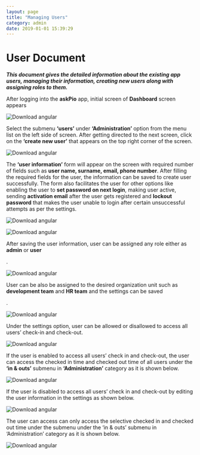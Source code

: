 ```yaml
---
layout: page
title: "Managing Users"
category: admin
date: 2019-01-01 15:39:29
---
```

<h1>User Document</h1>
<p><em><strong>This document gives the detailed information about the existing app users, managing their information, creating new users along with assigning roles to them.</strong></em></p>
<p>After logging into the <strong>askPio</strong> app, initial screen of <strong>Dashboard</strong> screen appears</p>
<p><img src="https://help.askpio.com/assets/images/user/user1-min.png" alt="Download angular" class="img-thumbnail" /></p>
<p>Select the submenu <strong>‘users’</strong> under <strong>‘Administration’</strong> option from the menu list on the left side of screen. After getting directed to the next screen, click on the <strong>‘create new user’</strong> that appears on the top right corner of the screen.</p>	
<p><img src="https://help.askpio.com/assets/images/user/user2-min.png" alt="Download angular" class="img-thumbnail" /></p>
<p>The <strong>‘user information’</strong> form will appear on the screen with required number of fields such as <strong>user name, surname, email, phone number</strong>. After filling the required fields for the user, the information can be saved to create user successfully. The form also facilitates the user for other options like enabling the user to <strong>set password on next login</strong>, making user active, sending <strong>activation email</strong> after the user gets registered and <strong>lockout password</strong> that makes the user unable to login after certain unsuccessful attempts as per the settings.</p>
<p><img src="https://help.askpio.com/assets/images/user/user3-min.png" alt="Download angular" class="img-thumbnail" /></p>
<p><img src="https://help.askpio.com/assets/images/user/user4-min.png" alt="Download angular" class="img-thumbnail" /></p>
<p>After saving the user information, user can be assigned any role either as <strong>admin</strong> or <strong>user</strong></p>.
<p><img src="https://help.askpio.com/assets/images/user/user5-min.png" alt="Download angular" class="img-thumbnail" /></p>
<p>User can be also be assigned to the desired organization unit such as <strong>development team</strong> and <strong>HR team</strong> and the settings can be saved</p>.
<p><img src="https://help.askpio.com/assets/images/user/user6-min.png" alt="Download angular" class="img-thumbnail" /></p>
<p>Under the settings option, user can be allowed or disallowed to access all users’ check-in and check-out.</p>
<p><img src="https://help.askpio.com/assets/images/user/user7-min.png" alt="Download angular" class="img-thumbnail" /></p>
<p>If the user is enabled to access all users’ check in and check-out, the user can access the checked in time and checked out time of all users under the <strong>‘in & outs’</strong> submenu in <strong>‘Administration’</strong> category  as it is shown below.</p>
<p><img src="https://help.askpio.com/assets/images/user/user8-min.png" alt="Download angular" class="img-thumbnail" /></p>
<p>If the user is disabled to access all users’ check in and check-out by editing the user information in the settings as shown below.</p>
<p><img src="https://help.askpio.com/assets/images/user/user9-min.png" alt="Download angular" class="img-thumbnail" /></p>
<p>The user can access can only access the selective checked in and checked out time under the submenu under the ‘in & outs’ submenu in ‘Administration’ category as it is shown below.</p>
<p><img src="https://help.askpio.com/assets/images/user/user10-min.png" alt="Download angular" class="img-thumbnail" /></p>
